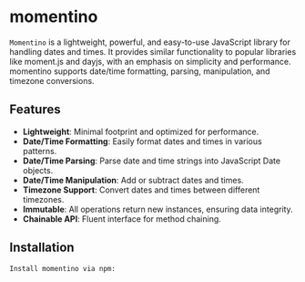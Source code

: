 # momentino
`Momentino` is a lightweight, powerful, and easy-to-use JavaScript library for handling dates and times. It provides similar functionality to popular libraries like moment.js and dayjs, with an emphasis on simplicity and performance. momentino supports date/time formatting, parsing, manipulation, and timezone conversions.

## Features
- **Lightweight**: Minimal footprint and optimized for performance.
- **Date/Time Formatting**: Easily format dates and times in various patterns.
- **Date/Time Parsing**: Parse date and time strings into JavaScript Date objects.
- **Date/Time Manipulation**: Add or subtract dates and times.
- **Timezone Support**: Convert dates and times between different timezones.
- **Immutable**: All operations return new instances, ensuring data integrity.
- **Chainable API**: Fluent interface for method chaining.

## Installation
```bash
Install momentino via npm:
